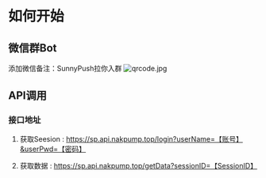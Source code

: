 # 如何开始

## 微信群Bot

添加微信备注：SunnyPush拉你入群
![qrcode.jpg](https://img1.imgtp.com/2023/11/04/TRkrdPWT.jpg)

## API调用

### 接口地址

1. 获取Seesion : https://sp.api.nakpump.top/login?userName=【账号】&userPwd=【密码】

2. 获取数据 : https://sp.api.nakpump.top/getData?sessionID=【SessionID】